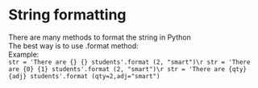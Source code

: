 # String formatting
There are many methods to format the string in Python\
The best way is to use .format method:\
Example:\
`str = 'There are {} {} students'.format (2, "smart")\r
str = 'There are {0} {1} students'.format (2, "smart")\r
str = 'There are {qty} {adj} students'.format (qty=2,adj="smart")`


